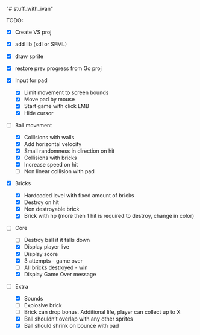 "# stuff_with_ivan"




TODO:

- [x] Create VS proj
- [x] add lib (sdl or SFML)
- [x] draw sprite
- [x] restore prev progress from Go proj


- [x] Input for pad
    - [x] Limit movement to screen bounds
    - [x] Move pad by mouse
    - [x] Start game with click LMB
    - [x] Hide cursor
- [ ] Ball movement
    - [x] Collisions with walls
    - [x] Add horizontal velocity
    - [x] Small randomness in direction on hit
    - [x] Collisions with bricks
    - [x] Increase speed on hit
    - [ ] Non linear collision with pad
- [x] Bricks
    - [x] Hardcoded level with fixed amount of bricks
    - [x] Destroy on hit
    - [x] Non destroyable brick
    - [x] Brick with hp (more then 1 hit is required to destroy, change in color)
- [ ] Core
    - [ ] Destroy ball if it falls down 
    - [x] Display player live
    - [x] Display score
    - [x] 3 attempts - game over
    - [ ] All bricks destroyed - win
	- [x] Display Game Over message
- [ ] Extra
    - [x] Sounds
    - [ ] Explosive brick
    - [ ] Brick can drop bonus. Additional life, player can collect up to X
    - [x] Ball shouldn’t overlap with any other sprites
    - [x] Ball should shrink on bounce with pad
